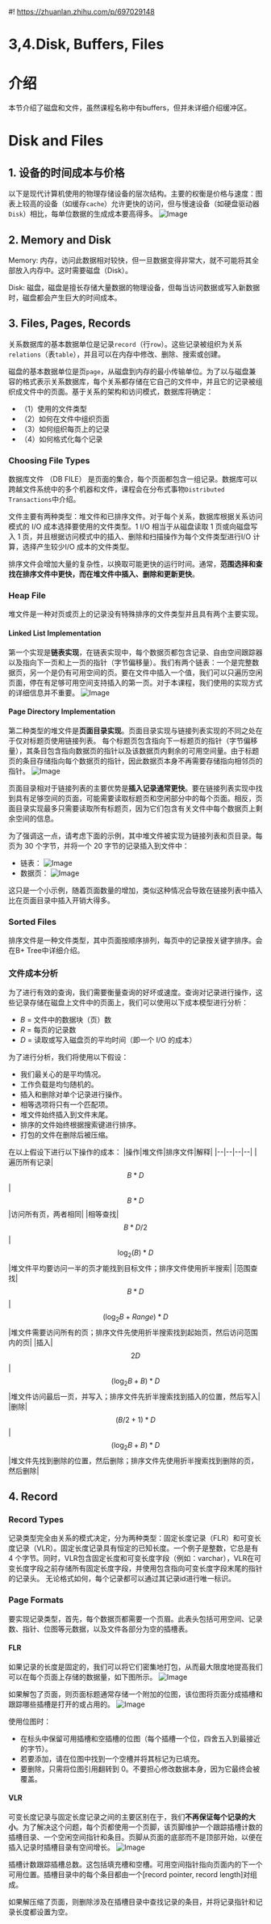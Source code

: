 #! https://zhuanlan.zhihu.com/p/697029148
# 3,4.Disk, Buffers, Files

# 介绍

本节介绍了磁盘和文件，虽然课程名称中有buffers，但并未详细介绍缓冲区。

# Disk and Files

## 1. 设备的时间成本与价格
以下是现代计算机使用的物理存储设备的层次结构。主要的权衡是价格与速度：图表上较高的设备（如缓存`cache`）允许更快的访问，但与慢速设备（如硬盘驱动器`Disk`）相比，每单位数据的生成成本要高得多。
![Image](https://pic4.zhimg.com/80/v2-f29943728a8bde5e313b0662ccdbd983.png)

## 2. Memory and Disk

Memory: 内存，访问此数据相对较快，但一旦数据变得非常大，就不可能将其全部放入内存中。这时需要磁盘（Disk）。

Disk: 磁盘，磁盘是擅长存储大量数据的物理设备，但每当访问数据或写入新数据时，磁盘都会产生巨大的时间成本。

## 3. Files, Pages, Records

关系数据库的基本数据单位是记录`record`（行`row`）。这些记录被组织为关系`relations`（表`table`），并且可以在内存中修改、删除、搜索或创建。

磁盘的基本数据单位是页`page`，从磁盘到内存的最小传输单位。为了以与磁盘兼容的格式表示关系数据库，每个关系都存储在它自己的文件中，并且它的记录被组织成文件中的页面。基于关系的架构和访问模式，数据库将确定：
* （1）使用的文件类型
* （2）如何在文件中组织页面
* （3）如何组织每页上的记录
* （4）如何格式化每个记录

### Choosing File Types

数据库文件 （DB FILE） 是页面的集合，每个页面都包含一组记录。数据库可以跨越文件系统中的多个机器和文件，课程会在分布式事物`Distributed Transactions`中介绍。

文件主要有两种类型：堆文件和已排序文件。对于每个关系，数据库根据关系访问模式的 I/O 成本选择要使用的文件类型。1 I/O 相当于从磁盘读取 1 页或向磁盘写入 1 页，并且根据访问模式中的插入、删除和扫描操作为每个文件类型进行I/O 计算，选择产生较少I/O 成本的文件类型。

排序文件会增加大量的复杂性，以换取可能更快的运行时间。通常，**范围选择和查找在排序文件中更快，而在堆文件中插入、删除和更新更快**。

### Heap File

堆文件是一种对页或页上的记录没有特殊排序的文件类型并且具有两个主要实现。

#### Linked List Implementation

第一个实现是**链表实现**，在链表实现中，每个数据页都包含记录、自由空间跟踪器以及指向下一页和上一页的指针（字节偏移量）。我们有两个链表：一个是完整数据页，另一个是仍有可用空间的页。要在文件中插入一个值，我们可以只遍历空闲页面，停在有足够可用空间支持插入的第一页。对于本课程，我们使用的实现方式的详细信息并不重要。
![Image](https://pic4.zhimg.com/80/v2-30a7caf56fccc9435ea976d287b277a9.png)

#### Page Directory Implementation

第二种类型的堆文件是**页面目录实现**。页面目录实现与链接列表实现的不同之处在于仅对标题页使用链接列表。 每个标题页包含指向下一标题页的指针（字节偏移量），其条目包含指向数据页的指针以及该数据页内剩余的可用空间量。由于标题页的条目存储指向每个数据页的指针，因此数据页本身不再需要存储指向相邻页的指针。
![Image](https://pic4.zhimg.com/80/v2-766ead21b3b6e79fa9844ebd2ddabecd.png)

页面目录相对于链接列表的主要优势是**插入记录通常更快**。要在链接列表实现中找到具有足够空间的页面，可能需要读取标题页和空闲部分中的每个页面。相反，页面目录实现最多只需要读取所有标题页，因为它们包含有关文件中每个数据页上剩余空间的信息。

为了强调这一点，请考虑下面的示例，其中堆文件被实现为链接列表和页目录。每页为 30 个字节，并将一个 20 字节的记录插入到文件中：

* 链表：
![Image](https://pic4.zhimg.com/80/v2-f3480b6640175ae1fe5011b7b028ab91.png)
* 数据页：
![Image](https://pic4.zhimg.com/80/v2-6cf50eecb25df1e20b43db7840baea64.png)

这只是一个小示例，随着页面数量的增加，类似这种情况会导致在链接列表中插入比在页面目录中插入开销大得多。

### Sorted Files

排序文件是一种文件类型，其中页面按顺序排列，每页中的记录按关键字排序。会在B+ Tree中详细介绍。

### 文件成本分析

为了进行有效的查询，我们需要衡量查询的好坏或速度。查询对记录进行操作，这些记录存储在磁盘上文件中的页面上，我们可以使用以下成本模型进行分析：
* $B$ = 文件中的数据块（页）数
* $R$ = 每页的记录数
* $D$ = 读取或写入磁盘页的平均时间（即一个 I/O 的成本）

为了进行分析，我们将使用以下假设：
* 我们最关心的是平均情况。
* 工作负载是均匀随机的。
* 插入和删除对单个记录进行操作。
* 相等选项将只有一个匹配项。
* 堆文件始终插入到文件末尾。
* 排序的文件始终根据搜索键进行排序。
* 打包的文件在删除后被压缩。

在以上假设下进行以下操作的成本：
|操作|堆文件|排序文件|解释|
|--|--|--|--|
|遍历所有记录|$$B*D$$|$$B*D$$|访问所有页，两者相同|
|相等查找|$$B*D / 2$$|$$\log_2(B) * D$$|堆文件平均要访问一半的页才能找到目标文件；排序文件使用折半搜索|
|范围查找|$$B*D$$|$$(\log_2B + Range)*D$$|堆文件需要访问所有的页；排序文件先使用折半搜索找到起始页，然后访问范围内的页|
|插入|$$2D$$|$$(\log_2B + B) * D$$|堆文件访问最后一页，并写入；排序文件先折半搜索找到插入的位置，然后写入|
|删除|$$(B/2 + 1) * D$$|$$(\log_2B + B) * D$$|堆文件先找到删除的位置，然后删除；排序文件先使用折半搜索找到删除的页，然后删除|

## 4. Record

### Record Types

记录类型完全由关系的模式决定，分为两种类型：固定长度记录（FLR）和可变长度记录（VLR）。固定长度记录具有恒定的已知长度。一个例子是整数，它总是有 4 个字节。同时，VLR包含固定长度和可变长度字段（例如：varchar），VLR在可变长度字段之前存储所有固定长度字段，并使用包含指向可变长度字段末尾的指针的记录头。
无论格式如何，每个记录都可以通过其记录id进行唯一标识。

### Page Formats

要实现记录类型，首先，每个数据页都需要一个页眉。此表头包括可用空间、记录数、指针、位图等元数据，以及文件各部分为空的插槽表。

#### FLR

如果记录的长度是固定的，我们可以将它们密集地打包，从而最大限度地提高我们可以在每个页面上存储的数据量，如下图所示。
![Image](https://pic4.zhimg.com/80/v2-a0beeb6474e599ef1bb454c3d6419bf9.png)

如果解包了页面，则页面标题通常存储一个附加的位图，该位图将页面分成插槽和跟踪哪些插槽是打开的或占用的。
![Image](https://pic4.zhimg.com/80/v2-857a318a081d24f4b55169f0fc0b91a4.png)

使用位图时：
* 在标头中保留可用插槽和空插槽的位图（每个插槽一个位，四舍五入到最接近的字节）。
* 若要添加，请在位图中找到一个空槽并将其标记为已填充。
* 要删除，只需将位图引用翻转到 0。不要担心修改数据本身，因为它最终会被覆盖。

#### VLR

可变长度记录与固定长度记录之间的主要区别在于，我们**不再保证每个记录的大小**。为了解决这个问题，每个页都使用一个页脚，该页脚维护一个跟踪插槽计数的插槽目录、一个空闲空间指针和条目。页脚从页面的底部而不是顶部开始，以便在插入记录时插槽目录有空间增长。
![Image](https://pic4.zhimg.com/80/v2-13365691a4f5e6b6af55b918c6a27159.png)

插槽计数跟踪插槽总数。这包括填充槽和空槽。可用空间指针指向页面内的下一个可用位置。插槽目录中的每个条目都由一个[record pointer, record length]对组成。

如果解压缩了页面，则删除涉及在插槽目录中查找记录的条目，并将记录指针和记录长度都设置为空。

